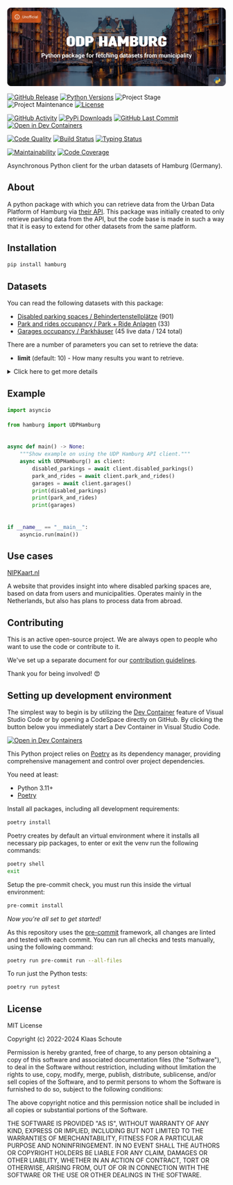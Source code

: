 <!-- Banner -->
![alt Banner of the Hamburg package](https://raw.githubusercontent.com/klaasnicolaas/python-hamburg/main/assets/header_hamburg-min.png)

<!-- PROJECT SHIELDS -->
[![GitHub Release][releases-shield]][releases]
[![Python Versions][python-versions-shield]][pypi]
![Project Stage][project-stage-shield]
![Project Maintenance][maintenance-shield]
[![License][license-shield]](LICENSE)

[![GitHub Activity][commits-shield]][commits-url]
[![PyPi Downloads][downloads-shield]][downloads-url]
[![GitHub Last Commit][last-commit-shield]][commits-url]
[![Open in Dev Containers][devcontainer-shield]][devcontainer]

[![Code Quality][code-quality-shield]][code-quality]
[![Build Status][build-shield]][build-url]
[![Typing Status][typing-shield]][typing-url]

[![Maintainability][maintainability-shield]][maintainability-url]
[![Code Coverage][codecov-shield]][codecov-url]

Asynchronous Python client for the urban datasets of Hamburg (Germany).

## About

A python package with which you can retrieve data from the Urban Data Platform of Hamburg via [their API][api]. This package was initially created to only retrieve parking data from the API, but the code base is made in such a way that it is easy to extend for other datasets from the same platform.

## Installation

```bash
pip install hamburg
```

## Datasets

You can read the following datasets with this package:

- [Disabled parking spaces / Behindertenstellplätze][disabled_parking] (901)
- [Park and rides occupancy / Park + Ride Anlagen][park_and_ride] (33)
- [Garages occupancy / Parkhäuser][garages] (45 live data / 124 total)

There are a number of parameters you can set to retrieve the data:

- **limit** (default: 10) - How many results you want to retrieve.

<details>
    <summary>Click here to get more details</summary>

### Disabled parking spaces

| Variable | Type | Description |
| :------- | :--- | :---------- |
| `spot_id` | string | The ID of the parking spot |
| `street` | string | The street name |
| `limitation` | string | Some locations have window times where the location is only specific for disabled parking, outside these times everyone is allowed to park there |
| `number` | string | The number of parking spots on this location |
| `longitude` | float | The longitude of the parking spot |
| `latitude` | float | The latitude of the parking spot |

### Park and Rides

| Variable | Type | Description |
| :------- | :--- | :---------- |
| `spot_id` | string | The ID of the park and ride |
| `name` | string | The name of the park and ride |
| `park_type` | string | The parking type of the park and ride |
| `address` | string | The address of the park and ride |
| `construction_year` | string | The year the park and ride was constructed |
| `public_transport_line` | string | The public transport line the park and ride is connected to |
| `disabled_parking_spaces` | int | The number of disabled parking spaces on the park and ride |
| `tickets` | dict | The type of tickets available for the park and ride |
| `url` | string | The URL of the park and ride where you can find more information |
| `free_space` | int | The number of free spaces on the park and ride |
| `capacity` | int | The capacity of the park and ride |
| `availability_pct` | float | The percentage of the park and ride that is available |
| `longitude` | float | The longitude of the park and ride |
| `latitude` | float | The latitude of the park and ride |
| `updated_at` | datetime | The date and time the park and ride was last updated |

### Garages

Extra parameters to filter the data:

- **available** (default: None) - Allows you to filter based on available spaces, using operators such as `<`, `<=`, `>` and `>=`.

| Variable | Type | Description |
| :------- | :--- | :---------- |
| `spot_id` | string | The ID of the garage |
| `name` | string | The name of the pgarage |
| `park_type` | string | The parking type of the garage |
| `disabled_parking_spaces` | int | The number of disabled parking spaces in the garage |
| `status` | string | The status of the garage (**frei**, **nahezu belegt**, **besetzt** or **keine Auslastungsdaten**) |
| `address` | string | The address of the garage |
| `price` | string | The price list that is used for parking in a garage |
| `data_origin` | string | Where data originally comes from |
| `free_space` | int | The number of free spaces in the garage |
| `capacity` | int | The capacity of the garage |
| `availability_pct` | float | The percentage that is still available in the garage |
| `longitude` | float | The longitude of the garage |
| `latitude` | float | The latitude of the garage |
| `updated_at` | datetime | The date and time the garage was last updated |

</details>

## Example

```python
import asyncio

from hamburg import UDPHamburg


async def main() -> None:
    """Show example on using the UDP Hamburg API client."""
    async with UDPHamburg() as client:
        disabled_parkings = await client.disabled_parkings()
        park_and_rides = await client.park_and_rides()
        garages = await client.garages()
        print(disabled_parkings)
        print(park_and_rides)
        print(garages)


if __name__ == "__main__":
    asyncio.run(main())
```

## Use cases

[NIPKaart.nl][nipkaart]

A website that provides insight into where disabled parking spaces are, based on data from users and municipalities. Operates mainly in the Netherlands, but also has plans to process data from abroad.

## Contributing

This is an active open-source project. We are always open to people who want to
use the code or contribute to it.

We've set up a separate document for our
[contribution guidelines](CONTRIBUTING.md).

Thank you for being involved! :heart_eyes:

## Setting up development environment

The simplest way to begin is by utilizing the [Dev Container][devcontainer]
feature of Visual Studio Code or by opening a CodeSpace directly on GitHub.
By clicking the button below you immediately start a Dev Container in Visual Studio Code.

[![Open in Dev Containers][devcontainer-shield]][devcontainer]

This Python project relies on [Poetry][poetry] as its dependency manager,
providing comprehensive management and control over project dependencies.

You need at least:

- Python 3.11+
- [Poetry][poetry-install]

Install all packages, including all development requirements:

```bash
poetry install
```

Poetry creates by default an virtual environment where it installs all
necessary pip packages, to enter or exit the venv run the following commands:

```bash
poetry shell
exit
```

Setup the pre-commit check, you must run this inside the virtual environment:

```bash
pre-commit install
```

*Now you're all set to get started!*

As this repository uses the [pre-commit][pre-commit] framework, all changes
are linted and tested with each commit. You can run all checks and tests
manually, using the following command:

```bash
poetry run pre-commit run --all-files
```

To run just the Python tests:

```bash
poetry run pytest
```

## License

MIT License

Copyright (c) 2022-2024 Klaas Schoute

Permission is hereby granted, free of charge, to any person obtaining a copy
of this software and associated documentation files (the "Software"), to deal
in the Software without restriction, including without limitation the rights
to use, copy, modify, merge, publish, distribute, sublicense, and/or sell
copies of the Software, and to permit persons to whom the Software is
furnished to do so, subject to the following conditions:

The above copyright notice and this permission notice shall be included in all
copies or substantial portions of the Software.

THE SOFTWARE IS PROVIDED "AS IS", WITHOUT WARRANTY OF ANY KIND, EXPRESS OR
IMPLIED, INCLUDING BUT NOT LIMITED TO THE WARRANTIES OF MERCHANTABILITY,
FITNESS FOR A PARTICULAR PURPOSE AND NONINFRINGEMENT. IN NO EVENT SHALL THE
AUTHORS OR COPYRIGHT HOLDERS BE LIABLE FOR ANY CLAIM, DAMAGES OR OTHER
LIABILITY, WHETHER IN AN ACTION OF CONTRACT, TORT OR OTHERWISE, ARISING FROM,
OUT OF OR IN CONNECTION WITH THE SOFTWARE OR THE USE OR OTHER DEALINGS IN THE
SOFTWARE.

[api]: https://api.hamburg.de/datasets/v1/
[nipkaart]: https://www.nipkaart.nl

[disabled_parking]: https://api.hamburg.de/datasets/v1/behindertenstellplaetze
[park_and_ride]: https://api.hamburg.de/datasets/v1/p_und_r
[garages]: https://api.hamburg.de/datasets/v1/parkhaeuser

<!-- MARKDOWN LINKS & IMAGES -->
[build-shield]: https://github.com/klaasnicolaas/python-hamburg/actions/workflows/tests.yaml/badge.svg
[build-url]: https://github.com/klaasnicolaas/python-hamburg/actions/workflows/tests.yaml
[code-quality-shield]: https://github.com/klaasnicolaas/python-hamburg/actions/workflows/codeql.yaml/badge.svg
[code-quality]: https://github.com/klaasnicolaas/python-hamburg/actions/workflows/codeql.yaml
[commits-shield]: https://img.shields.io/github/commit-activity/y/klaasnicolaas/python-hamburg.svg
[commits-url]: https://github.com/klaasnicolaas/python-hamburg/commits/main
[codecov-shield]: https://codecov.io/gh/klaasnicolaas/python-hamburg/branch/main/graph/badge.svg?token=4Y4YAYHR2D
[codecov-url]: https://codecov.io/gh/klaasnicolaas/python-hamburg
[devcontainer-shield]: https://img.shields.io/static/v1?label=Dev%20Containers&message=Open&color=blue&logo=visualstudiocode
[devcontainer]: https://vscode.dev/redirect?url=vscode://ms-vscode-remote.remote-containers/cloneInVolume?url=https://github.com/klaasnicolaas/python-hamburg
[downloads-shield]: https://img.shields.io/pypi/dm/hamburg
[downloads-url]: https://pypistats.org/packages/hamburg
[license-shield]: https://img.shields.io/github/license/klaasnicolaas/python-hamburg.svg
[last-commit-shield]: https://img.shields.io/github/last-commit/klaasnicolaas/python-hamburg.svg
[maintenance-shield]: https://img.shields.io/maintenance/yes/2024.svg
[maintainability-shield]: https://api.codeclimate.com/v1/badges/5041849456b7348f3bc7/maintainability
[maintainability-url]: https://codeclimate.com/github/klaasnicolaas/python-hamburg/maintainability
[project-stage-shield]: https://img.shields.io/badge/project%20stage-experimental-yellow.svg
[pypi]: https://pypi.org/project/hamburg/
[python-versions-shield]: https://img.shields.io/pypi/pyversions/hamburg
[typing-shield]: https://github.com/klaasnicolaas/python-hamburg/actions/workflows/typing.yaml/badge.svg
[typing-url]: https://github.com/klaasnicolaas/python-hamburg/actions/workflows/typing.yaml
[releases-shield]: https://img.shields.io/github/release/klaasnicolaas/python-hamburg.svg
[releases]: https://github.com/klaasnicolaas/python-hamburg/releases

[poetry-install]: https://python-poetry.org/docs/#installation
[poetry]: https://python-poetry.org
[pre-commit]: https://pre-commit.com
